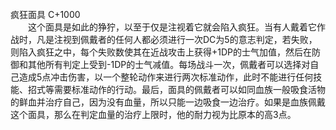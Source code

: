 <title>疯狂面具</title>
<meta name="GENERATOR" content="WinCHM">
<meta http-equiv="Content-Type" content="text/html; charset=gb2312">
<br>疯狂面具 C+1000
<br>　　这个面具是如此的狰狞，以至于仅是注视着它就会陷入疯狂。当有人戴着它作战时，凡是注视到佩戴者的任何人都必须进行一次DC为5的意志判定，若失败，则陷入疯狂之中，每个失败数使其在近战攻击上获得+1DP的士气加值，然后在防御和其他所有判定上受到-1DP的士气减值。每场战斗一次，佩戴者可以选择对自己造成5点冲击伤害，以一个整轮动作来进行两次标准动作，此时不能进行任何技能、招式等需要标准动作的行动。最后，面具的佩戴者可以如同血族一般吸食活物的鲜血并治疗自己，因为没有血量，所以只能一边吸食一边治疗。如果是血族佩戴这个面具，那么在判定血量的治疗上限时，他的耐力视为比原本的高3点。